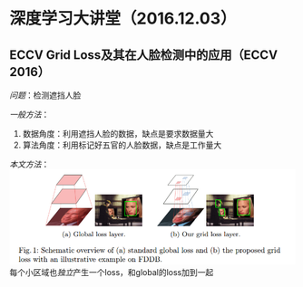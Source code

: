 # 深度学习大讲堂（2016.12.03）
## ECCV Grid Loss及其在人脸检测中的应用（ECCV 2016）
*问题*：检测遮挡人脸

*一般方法*：
1. 数据角度：利用遮挡人脸的数据，缺点是要求数据量大
2. 算法角度：利用标记好五官的人脸数据，缺点是工作量大

*本文方法*：
![grid loss](https://github.com/simonlight/MLBlogSum/blob/master/2017/1/images/gridloss.png "Logo Title Text 1")
每个小区域也*独立*产生一个loss，和global的loss加到一起 

